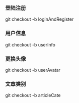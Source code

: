 ### 登陆注册
git checkout -b loginAndRegister
### 用户信息
 git checkout -b userInfo
### 更换头像
git checkout -b userAvatar 
### 文章类别
git checkout -b articleCate
